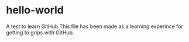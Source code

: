 # hello-world
A test to learn GitHub
This file has been made as a learning experince for getting to grips with GitHub.

